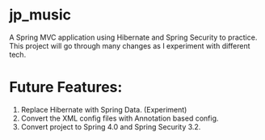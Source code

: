 jp_music
========

A Spring MVC application using Hibernate and Spring Security to practice.  This project will go through many changes as I experiment with different tech.

Future Features:
================

1. Replace Hibernate with Spring Data. (Experiment)
2. Convert the XML config files with Annotation based config.
3. Convert project to Spring 4.0 and Spring Security 3.2.
